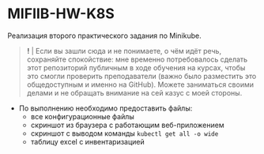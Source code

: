 # MIFIIB-HW-K8S

Реализация второго практического задания по Minikube.

> **!** | Если вы зашли сюда и не понимаете, о чём идёт речь, сохраняйте спокойствие: мне временно потребовалось сделать этот репозиторий публичным в ходе обучения на курсах, чтобы это смогли проверить преподаватели (важно было разместить это общедоступным и именно на GitHub). Можете заниматься своими делами и не обращать внимание на сей казус с моей стороны.

* По выполнению необходимо предоставить файлы:
  - все конфигурационные файлы
  - скриншот из браузера с работающим веб-приложением
  - скриншот с выводом команды `kubectl get all -o wide`
  - таблицу excel с инвентаризацией
